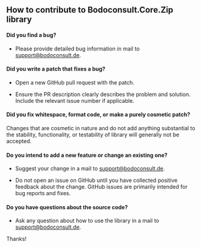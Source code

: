 ## How to contribute to Bodoconsult.Core.Zip library

#### **Did you find a bug?**

* Please provide detailed bug information in mail to support@bodoconsult.de.

#### **Did you write a patch that fixes a bug?**

* Open a new GitHub pull request with the patch.

* Ensure the PR description clearly describes the problem and solution. Include the relevant issue number if applicable.

#### **Did you fix whitespace, format code, or make a purely cosmetic patch?**

Changes that are cosmetic in nature and do not add anything substantial to the stability, functionality, or testability of library will generally not be accepted.


#### **Do you intend to add a new feature or change an existing one?**

* Suggest your change in a mail to support@bodoconsult.de.

* Do not open an issue on GitHub until you have collected positive feedback about the change. GitHub issues are primarily intended for bug reports and fixes.

#### **Do you have questions about the source code?**

* Ask any question about how to use the library in a mail to support@bodoconsult.de.


Thanks!